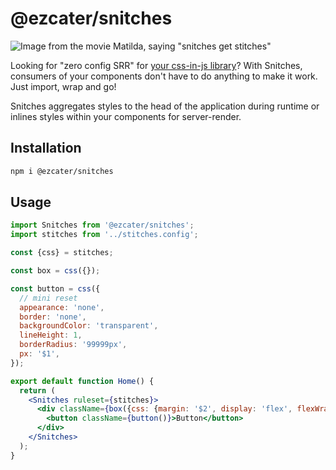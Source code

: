 # @ezcater/snitches

![Image from the movie Matilda, saying "snitches get stitches"](https://media.giphy.com/media/hM5au6CO46lP2/giphy.gif)

Looking for "zero config SRR" for [your css-in-js library](https://stitches.dev/)? With Snitches, consumers of your components don't have to do anything to make it work. Just import, wrap and go!

Snitches aggregates styles to the head of the application during runtime or inlines styles within your components for server-render.

## Installation

```bash
npm i @ezcater/snitches
```

## Usage

```jsx
import Snitches from '@ezcater/snitches';
import stitches from '../stitches.config';

const {css} = stitches;

const box = css({});

const button = css({
  // mini reset
  appearance: 'none',
  border: 'none',
  backgroundColor: 'transparent',
  lineHeight: 1,
  borderRadius: '99999px',
  px: '$1',
});

export default function Home() {
  return (
    <Snitches ruleset={stitches}>
      <div className={box({css: {margin: '$2', display: 'flex', flexWrap: 'wrap', gap: '$2'}})}>
        <button className={button()}>Button</button>
      </div>
    </Snitches>
  );
}
```
